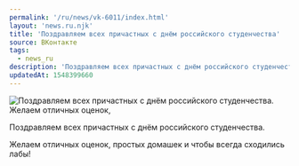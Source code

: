 ```yaml
---
permalink: '/ru/news/vk-6011/index.html'
layout: 'news.ru.njk'
title: 'Поздравляем всех причастных с днём российского студенчества'
source: ВКонтакте
tags:
  - news_ru
description: 'Поздравляем всех причастных с днём российского студенчества'
updatedAt: 1548399660
---
```

![Поздравляем всех причастных с днём российского студенчества. Желаем отличных оценок,](https://sun9-15.userapi.com/impf/c851220/v851220186/9afa5/Rfjpe4ad3oM.jpg?size=1280x853&quality=96&sign=15ea821225adb0cf40c7ba7a1fea0c74&c_uniq_tag=AQRV663mxT4Q_-rHVmCswGm0QsqMr6VN5FfB5ArxtEY&type=album)

Поздравляем всех причастных с днём российского студенчества.

Желаем отличных оценок, простых домашек и чтобы всегда сходились лабы!
